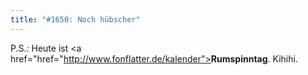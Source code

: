 ```yaml
---
title: "#1650: Noch hübscher"
---
```


P.S.:
Heute ist <a href="href="http://www.fonflatter.de/kalender"><strong>Rumspinntag</strong></a>. Kihihi.

